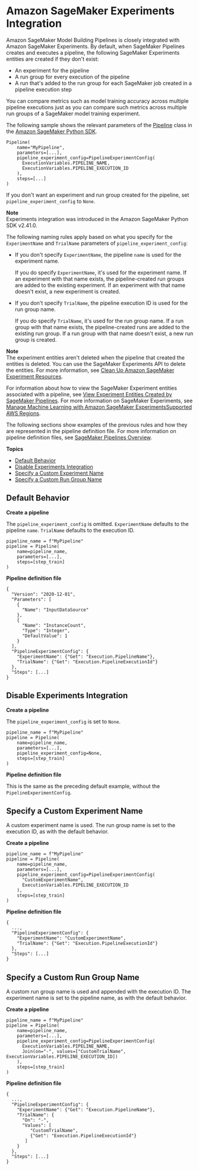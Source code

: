 # Amazon SageMaker Experiments Integration<a name="pipelines-experiments"></a>

Amazon SageMaker Model Building Pipelines is closely integrated with Amazon SageMaker Experiments\. By default, when SageMaker Pipelines creates and executes a pipeline, the following SageMaker Experiments entities are created if they don't exist:
+ An experiment for the pipeline
+ A run group for every execution of the pipeline
+ A run that's added to the run group for each SageMaker job created in a pipeline execution step

You can compare metrics such as model training accuracy across multiple pipeline executions just as you can compare such metrics across multiple run groups of a SageMaker model training experiment\.

The following sample shows the relevant parameters of the [Pipeline](https://github.com/aws/sagemaker-python-sdk/blob/v2.41.0/src/sagemaker/workflow/pipeline.py) class in the [Amazon SageMaker Python SDK](https://sagemaker.readthedocs.io)\.

```
Pipeline(
    name="MyPipeline",
    parameters=[...],
    pipeline_experiment_config=PipelineExperimentConfig(
      ExecutionVariables.PIPELINE_NAME,
      ExecutionVariables.PIPELINE_EXECUTION_ID
    ),
    steps=[...]
)
```

If you don't want an experiment and run group created for the pipeline, set `pipeline_experiment_config` to `None`\.

**Note**  
Experiments integration was introduced in the Amazon SageMaker Python SDK v2\.41\.0\.

The following naming rules apply based on what you specify for the `ExperimentName` and `TrialName` parameters of `pipeline_experiment_config`:
+ If you don't specify `ExperimentName`, the pipeline `name` is used for the experiment name\.

  If you do specify `ExperimentName`, it's used for the experiment name\. If an experiment with that name exists, the pipeline\-created run groups are added to the existing experiment\. If an experiment with that name doesn't exist, a new experiment is created\.
+ If you don't specify `TrialName`, the pipeline execution ID is used for the run group name\.

  If you do specify `TrialName`, it's used for the run group name\. If a run group with that name exists, the pipeline\-created runs are added to the existing run group\. If a run group with that name doesn't exist, a new run group is created\.

**Note**  
The experiment entities aren't deleted when the pipeline that created the entities is deleted\. You can use the SageMaker Experiments API to delete the entities\. For more information, see [Clean Up Amazon SageMaker Experiment Resources](experiments-cleanup.md)\.

For information about how to view the SageMaker Experiment entities associated with a pipeline, see [View Experiment Entities Created by SageMaker Pipelines](pipelines-studio-experiments.md)\. For more information on SageMaker Experiments, see [Manage Machine Learning with Amazon SageMaker ExperimentsSupported AWS Regions](experiments.md)\.

The following sections show examples of the previous rules and how they are represented in the pipeline definition file\. For more information on pipeline definition files, see [SageMaker Pipelines Overview](pipelines-sdk.md)\.

**Topics**
+ [Default Behavior](#pipelines-experiments-default)
+ [Disable Experiments Integration](#pipelines-experiments-none)
+ [Specify a Custom Experiment Name](#pipelines-experiments-custom-experiment)
+ [Specify a Custom Run Group Name](#pipelines-experiments-custom-trial)

## Default Behavior<a name="pipelines-experiments-default"></a>

**Create a pipeline**

The `pipeline_experiment_config` is omitted\. `ExperimentName` defaults to the pipeline `name`\. `TrialName` defaults to the execution ID\.

```
pipeline_name = f"MyPipeline"
pipeline = Pipeline(
    name=pipeline_name,
    parameters=[...],
    steps=[step_train]
)
```

**Pipeline definition file**

```
{
  "Version": "2020-12-01",
  "Parameters": [
    {
      "Name": "InputDataSource"
    },
    {
      "Name": "InstanceCount",
      "Type": "Integer",
      "DefaultValue": 1
    }
  ],
  "PipelineExperimentConfig": {
    "ExperimentName": {"Get": "Execution.PipelineName"},
    "TrialName": {"Get": "Execution.PipelineExecutionId"}
  },
  "Steps": [...]
}
```

## Disable Experiments Integration<a name="pipelines-experiments-none"></a>

**Create a pipeline**

The `pipeline_experiment_config` is set to `None`\.

```
pipeline_name = f"MyPipeline"
pipeline = Pipeline(
    name=pipeline_name,
    parameters=[...],
    pipeline_experiment_config=None,
    steps=[step_train]
)
```

**Pipeline definition file**

This is the same as the preceding default example, without the `PipelineExperimentConfig`\.

## Specify a Custom Experiment Name<a name="pipelines-experiments-custom-experiment"></a>

A custom experiment name is used\. The run group name is set to the execution ID, as with the default behavior\.

**Create a pipeline**

```
pipeline_name = f"MyPipeline"
pipeline = Pipeline(
    name=pipeline_name,
    parameters=[...],
    pipeline_experiment_config=PipelineExperimentConfig(
      "CustomExperimentName",
      ExecutionVariables.PIPELINE_EXECUTION_ID
    ),
    steps=[step_train]
)
```

**Pipeline definition file**

```
{
  ...,
  "PipelineExperimentConfig": {
    "ExperimentName": "CustomExperimentName",
    "TrialName": {"Get": "Execution.PipelineExecutionId"}
  },
  "Steps": [...]
}
```

## Specify a Custom Run Group Name<a name="pipelines-experiments-custom-trial"></a>

A custom run group name is used and appended with the execution ID\. The experiment name is set to the pipeline name, as with the default behavior\.

**Create a pipeline**

```
pipeline_name = f"MyPipeline"
pipeline = Pipeline(
    name=pipeline_name,
    parameters=[...],
    pipeline_experiment_config=PipelineExperimentConfig(
      ExecutionVariables.PIPELINE_NAME,
      Join(on="-", values=["CustomTrialName", ExecutionVariables.PIPELINE_EXECUTION_ID])
    ),
    steps=[step_train]
)
```

**Pipeline definition file**

```
{
  ...,
  "PipelineExperimentConfig": {
    "ExperimentName": {"Get": "Execution.PipelineName"},
    "TrialName": {
      "On": "-",
      "Values": [
         "CustomTrialName",
         {"Get": "Execution.PipelineExecutionId"}
       ]
    }
  },
  "Steps": [...]
}
```